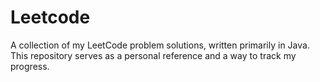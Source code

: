 # Leetcode
A collection of my LeetCode problem solutions, written primarily in Java. This repository serves as a personal reference and a way to track my progress.
